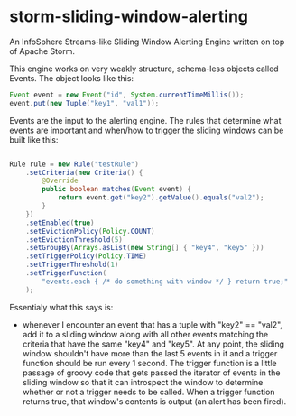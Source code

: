 storm-sliding-window-alerting
=============================

An InfoSphere Streams-like Sliding Window Alerting Engine written on top of Apache Storm.

This engine works on very weakly structure, schema-less objects called Events. The object looks like this:

```java
Event event = new Event("id", System.currentTimeMillis());
event.put(new Tuple("key1", "val1"));
```

Events are the input to the alerting engine. The rules that determine what events are important and when/how to trigger the sliding windows can be built like this:

```java 

Rule rule = new Rule("testRule") 
    .setCriteria(new Criteria() {
        @Override
        public boolean matches(Event event) {
            return event.get("key2").getValue().equals("val2");
        }
    })
    .setEnabled(true)
    .setEvictionPolicy(Policy.COUNT)
    .setEvictionThreshold(5)
    .setGroupBy(Arrays.asList(new String[] { "key4", "key5" }))
    .setTriggerPolicy(Policy.TIME)
    .setTriggerThreshold(1)
    .setTriggerFunction(
        "events.each { /* do something with window */ } return true;"
    );
```

Essentialy what this says is:
- whenever I encounter an event that has a tuple with "key2" == "val2", add it to a sliding window along with all other events matching the criteria that have the same "key4" and "key5". At any point, the sliding window shouldn't have more than the last 5 events in it and a trigger function should be run every 1 second. The trigger function is a little passage of groovy code that gets passed the iterator of events in the sliding window so that it can introspect the window to determine whether or not a trigger needs to be called. When a trigger function returns true, that window's contents is output (an alert has been fired).

